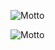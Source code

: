 
![Motto](https://readme-typing-svg.herokuapp.com/?lines=念念不忘,恋恋不忘。&center=true&size=30)

![Motto](https://readme-typing-svg.herokuapp.com/?lines=>圣人不凝滞于物，而能与世推移。<&center=true&size=30)


